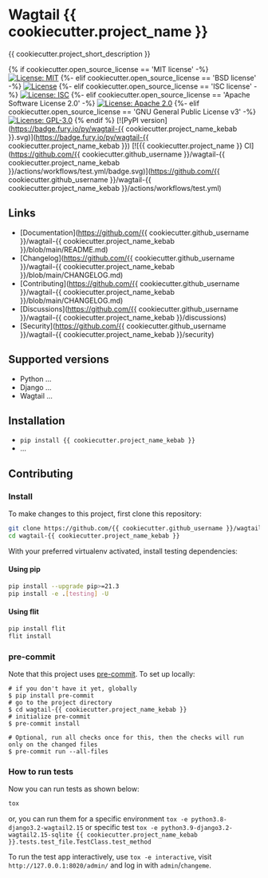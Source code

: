 # Wagtail {{ cookiecutter.project_name }}

{{ cookiecutter.project_short_description }}

{% if cookiecutter.open_source_license == 'MIT license' -%}
[![License: MIT](https://img.shields.io/badge/License-MIT-yellow.svg)](https://opensource.org/licenses/MIT)
{%- elif cookiecutter.open_source_license == 'BSD license' -%}
[![License](https://img.shields.io/badge/License-BSD_3--Clause-blue.svg)](https://opensource.org/licenses/BSD-3-Clause)
{%- elif cookiecutter.open_source_license == 'ISC license' -%}
[![License: ISC](https://img.shields.io/badge/License-ISC-blue.svg)](https://opensource.org/licenses/ISC)
{%- elif cookiecutter.open_source_license == 'Apache Software License 2.0' -%}
[![License: Apache 2.0](https://img.shields.io/badge/License-Apache_2.0-blue.svg)](https://opensource.org/licenses/Apache-2.0)
{%- elif cookiecutter.open_source_license == 'GNU General Public License v3' -%}
[![License: GPL-3.0](https://img.shields.io/badge/License-GPL--3.0-blue.svg)](https://opensource.org/licenses/GPL-3.0)
{% endif %}
[![PyPI version](https://badge.fury.io/py/wagtail-{{ cookiecutter.project_name_kebab }}.svg)](https://badge.fury.io/py/wagtail-{{ cookiecutter.project_name_kebab }})
[![{{ cookiecutter.project_name }} CI](https://github.com/{{ cookiecutter.github_username }}/wagtail-{{ cookiecutter.project_name_kebab }}/actions/workflows/test.yml/badge.svg)](https://github.com/{{ cookiecutter.github_username }}/wagtail-{{ cookiecutter.project_name_kebab }}/actions/workflows/test.yml)

## Links

- [Documentation](https://github.com/{{ cookiecutter.github_username }}/wagtail-{{ cookiecutter.project_name_kebab }}/blob/main/README.md)
- [Changelog](https://github.com/{{ cookiecutter.github_username }}/wagtail-{{ cookiecutter.project_name_kebab }}/blob/main/CHANGELOG.md)
- [Contributing](https://github.com/{{ cookiecutter.github_username }}/wagtail-{{ cookiecutter.project_name_kebab }}/blob/main/CHANGELOG.md)
- [Discussions](https://github.com/{{ cookiecutter.github_username }}/wagtail-{{ cookiecutter.project_name_kebab }}/discussions)
- [Security](https://github.com/{{ cookiecutter.github_username }}/wagtail-{{ cookiecutter.project_name_kebab }}/security)

## Supported versions

- Python ...
- Django ...
- Wagtail ...

## Installation

- `pip install {{ cookiecutter.project_name_kebab }}`
- ...

## Contributing

### Install

To make changes to this project, first clone this repository:

```sh
git clone https://github.com/{{ cookiecutter.github_username }}/wagtail-{{ cookiecutter.project_name_kebab }}.git
cd wagtail-{{ cookiecutter.project_name_kebab }}
```

With your preferred virtualenv activated, install testing dependencies:

#### Using pip

```sh
pip install --upgrade pip>=21.3
pip install -e .[testing] -U
```

#### Using flit

```sh
pip install flit
flit install
```

### pre-commit

Note that this project uses [pre-commit](https://github.com/pre-commit/pre-commit). To set up locally:

```shell
# if you don't have it yet, globally
$ pip install pre-commit
# go to the project directory
$ cd wagtail-{{ cookiecutter.project_name_kebab }}
# initialize pre-commit
$ pre-commit install

# Optional, run all checks once for this, then the checks will run only on the changed files
$ pre-commit run --all-files
```

### How to run tests

Now you can run tests as shown below:

```sh
tox
```

or, you can run them for a specific environment `tox -e python3.8-django3.2-wagtail2.15` or specific test
`tox -e python3.9-django3.2-wagtail2.15-sqlite {{ cookiecutter.project_name_kebab }}.tests.test_file.TestClass.test_method`

To run the test app interactively, use `tox -e interactive`, visit `http://127.0.0.1:8020/admin/` and log in with `admin`/`changeme`.
